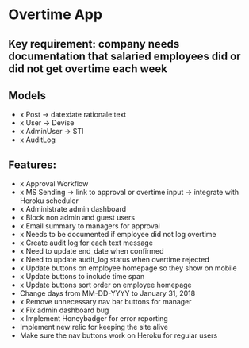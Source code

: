 # Overtime App

## Key requirement: company needs documentation that salaried employees did or did not get overtime each week

## Models
- x Post -> date:date rationale:text
- x User -> Devise
- x AdminUser -> STI
- x AuditLog

## Features:
- x Approval Workflow
- x MS Sending -> link to approval or overtime input -> integrate with Heroku scheduler
- x Administrate admin dashboard
- x Block non admin and guest users
- x Email summary to managers for approval
- x Needs to be documented if employee did not log overtime
- x Create audit log for each text message
- x Need to update end_date when confirmed
- x Need to update audit_log status when overtime rejected
- x Update buttons on employee homepage so they show on mobile
- x Update buttons to include time span
- x Update buttons sort order on employee homepage
- Change days from MM-DD-YYYY to January 31, 2018
- x Remove unnecessary nav bar buttons for manager
- x Fix admin dashboard bug
- x Implement Honeybadger for error reporting
- Implement new relic for keeping the site alive
- Make sure the nav buttons work on Heroku for regular users
